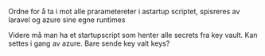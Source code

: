 Ordne for å ta i mot alle prarametereter i astartup scriptet, spisreres av laravel og azure sine egne runtimes

Videre må man ha et startupscript som henter alle secrets fra key vault. Kan settes i gang av azure.
Bare sende key valt keys?
